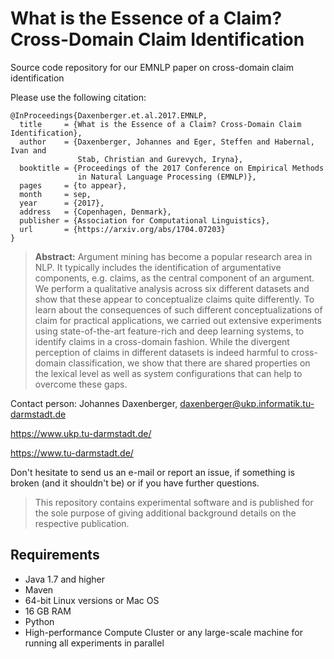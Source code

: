 #  What is the Essence of a Claim? Cross-Domain Claim Identification

Source code repository for our EMNLP paper on cross-domain claim identification

Please use the following citation:

```
@InProceedings{Daxenberger.et.al.2017.EMNLP,
  title     = {What is the Essence of a Claim? Cross-Domain Claim Identification},
  author    = {Daxenberger, Johannes and Eger, Steffen and Habernal, Ivan and
               Stab, Christian and Gurevych, Iryna},
  booktitle = {Proceedings of the 2017 Conference on Empirical Methods
               in Natural Language Processing (EMNLP)},
  pages     = {to appear},
  month     = sep,
  year      = {2017},
  address   = {Copenhagen, Denmark},
  publisher = {Association for Computational Linguistics},
  url       = {https://arxiv.org/abs/1704.07203}
}
```

> **Abstract:** Argument mining has become a popular research area in NLP. It typically includes the identification of argumentative components, e.g. claims, as the central component of an argument. We perform a qualitative analysis across six different datasets and show that these appear to conceptualize claims quite differently. To learn about the consequences of such different conceptualizations of claim for practical applications, we carried out extensive experiments using state-of-the-art feature-rich and deep learning systems, to identify claims in a cross-domain fashion. While the divergent perception of claims in different datasets is indeed harmful to cross-domain classification, we show that there are shared properties on the lexical level as well as system configurations that can help to overcome these gaps.

Contact person: Johannes Daxenberger, daxenberger@ukp.informatik.tu-darmstadt.de

https://www.ukp.tu-darmstadt.de/

https://www.tu-darmstadt.de/


Don't hesitate to send us an e-mail or report an issue, if something is broken (and it shouldn't be) or if you have further questions.

> This repository contains experimental software and is published for the sole purpose of giving additional background details on the respective publication. 

## Requirements

* Java 1.7 and higher
* Maven
* 64-bit Linux versions or Mac OS
* 16 GB RAM
* Python
* High-performance Compute Cluster or any large-scale machine for running all experiments in parallel 

